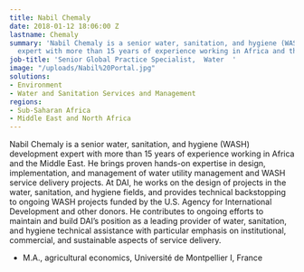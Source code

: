 ```yaml
---
title: Nabil Chemaly
date: 2018-01-12 18:06:00 Z
lastname: Chemaly
summary: 'Nabil Chemaly is a senior water, sanitation, and hygiene (WASH) development
  expert with more than 15 years of experience working in Africa and the Middle East. '
job-title: 'Senior Global Practice Specialist,  Water  '
image: "/uploads/Nabil%20Portal.jpg"
solutions:
- Environment
- Water and Sanitation Services and Management
regions:
- Sub-Saharan Africa
- Middle East and North Africa
---
```


Nabil Chemaly is a senior water, sanitation, and hygiene (WASH) development expert with more than 15 years of experience working in Africa and the Middle East. He brings proven hands-on expertise in design, implementation, and management of water utility management and WASH service delivery projects. At DAI, he works on the design of projects in the water, sanitation, and hygiene fields, and provides technical backstopping to ongoing WASH projects funded by the U.S. Agency for International Development and other donors. He contributes to ongoing efforts to maintain and build DAI’s position as a leading provider of water, sanitation, and hygiene technical assistance with particular emphasis on institutional, commercial, and sustainable aspects of service delivery.

* M.A., agricultural economics, Université de Montpellier I, France